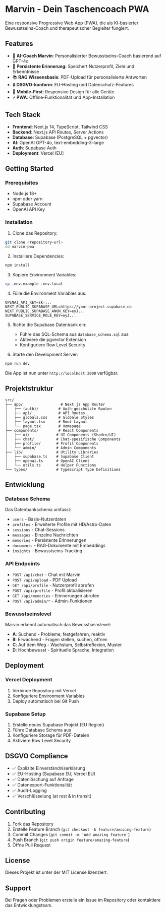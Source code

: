 # Marvin - Dein Taschencoach PWA

Eine responsive Progressive Web App (PWA), die als KI-basierter Bewusstseins-Coach und therapeutischer Begleiter fungiert.

## Features

- 🤖 **AI-Coach Marvin**: Personalisierter Bewusstseins-Coach basierend auf GPT-4o
- 💾 **Persistente Erinnerung**: Speichert Nutzerprofil, Ziele und Erkenntnisse
- 📚 **RAG Wissensbasis**: PDF-Upload für personalisierte Antworten
- 🔒 **DSGVO-konform**: EU-Hosting und Datenschutz-Features
- 📱 **Mobile-First**: Responsive Design für alle Geräte
- ⚡ **PWA**: Offline-Funktionalität und App-Installation

## Tech Stack

- **Frontend**: Next.js 14, TypeScript, Tailwind CSS
- **Backend**: Next.js API Routes, Server Actions
- **Database**: Supabase (PostgreSQL + pgvector)
- **AI**: OpenAI GPT-4o, text-embedding-3-large
- **Auth**: Supabase Auth
- **Deployment**: Vercel (EU)

## Getting Started

### Prerequisites

- Node.js 18+
- npm oder yarn
- Supabase Account
- OpenAI API Key

### Installation

1. Clone das Repository:
```bash
git clone <repository-url>
cd marvin-pwa
```

2. Installiere Dependencies:
```bash
npm install
```

3. Kopiere Environment Variables:
```bash
cp .env.example .env.local
```

4. Fülle die Environment Variables aus:
```env
OPENAI_API_KEY=sk-...
NEXT_PUBLIC_SUPABASE_URL=https://your-project.supabase.co
NEXT_PUBLIC_SUPABASE_ANON_KEY=eyJ...
SUPABASE_SERVICE_ROLE_KEY=eyJ...
```

5. Richte die Supabase Datenbank ein:
   - Führe das SQL-Schema aus `database_schema.sql` aus
   - Aktiviere die pgvector Extension
   - Konfiguriere Row Level Security

6. Starte den Development Server:
```bash
npm run dev
```

Die App ist nun unter `http://localhost:3000` verfügbar.

## Projektstruktur

```
src/
├── app/                 # Next.js App Router
│   ├── (auth)/         # Auth-geschützte Routen
│   ├── api/            # API Routes
│   ├── globals.css     # Globale Styles
│   ├── layout.tsx      # Root Layout
│   └── page.tsx        # Homepage
├── components/         # React Components
│   ├── ui/            # UI Components (Shadcn/UI)
│   ├── chat/          # Chat-spezifische Components
│   ├── profile/       # Profil Components
│   └── admin/         # Admin Components
├── lib/               # Utility Libraries
│   ├── supabase.ts    # Supabase Client
│   ├── openai.ts      # OpenAI Client
│   └── utils.ts       # Helper Functions
└── types/             # TypeScript Type Definitions
```

## Entwicklung

### Database Schema

Das Datenbankschema umfasst:
- `users` - Basis-Nutzerdaten
- `profiles` - Erweiterte Profile mit HD/Astro-Daten
- `sessions` - Chat-Sessions
- `messages` - Einzelne Nachrichten
- `memories` - Persistente Erinnerungen
- `documents` - RAG-Dokumente mit Embeddings
- `insights` - Bewusstseins-Tracking

### API Endpoints

- `POST /api/chat` - Chat mit Marvin
- `POST /api/upload` - PDF Upload
- `GET /api/profile` - Nutzerprofil abrufen
- `POST /api/profile` - Profil aktualisieren
- `GET /api/memories` - Erinnerungen abrufen
- `POST /api/admin/*` - Admin-Funktionen

### Bewusstseinslevel

Marvin erkennt automatisch das Bewusstseinslevel:
- **A**: Suchend - Probleme, festgefahren, reaktiv
- **B**: Erwachend - Fragen stellen, suchen, öffnen
- **C**: Auf dem Weg - Wachstum, Selbstreflexion, Muster
- **D**: Hochbewusst - Spirituelle Sprache, Integration

## Deployment

### Vercel Deployment

1. Verbinde Repository mit Vercel
2. Konfiguriere Environment Variables
3. Deploy automatisch bei Git Push

### Supabase Setup

1. Erstelle neues Supabase Projekt (EU Region)
2. Führe Database Schema aus
3. Konfiguriere Storage für PDF-Dateien
4. Aktiviere Row Level Security

## DSGVO Compliance

- ✅ Explizite Einverständniserklärung
- ✅ EU-Hosting (Supabase EU, Vercel EU)
- ✅ Datenlöschung auf Anfrage
- ✅ Datenexport-Funktionalität
- ✅ Audit-Logging
- ✅ Verschlüsselung (at rest & in transit)

## Contributing

1. Fork das Repository
2. Erstelle Feature Branch (`git checkout -b feature/amazing-feature`)
3. Commit Changes (`git commit -m 'Add amazing feature'`)
4. Push Branch (`git push origin feature/amazing-feature`)
5. Öffne Pull Request

## License

Dieses Projekt ist unter der MIT License lizenziert.

## Support

Bei Fragen oder Problemen erstelle ein Issue im Repository oder kontaktiere das Entwicklungsteam.
